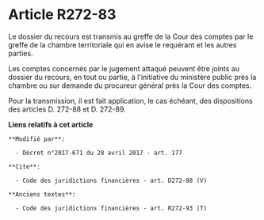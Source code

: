 # Article R272-83

Le dossier du recours est transmis au greffe de la Cour des comptes par le greffe de la chambre territoriale qui en avise le
requérant et les autres parties. 

Les comptes concernés par le jugement attaqué peuvent être joints au dossier du recours, en tout ou partie, à l'initiative du
ministère public près la chambre ou sur demande du procureur général près la Cour des comptes. 

Pour la transmission, il est fait application, le cas échéant, des dispositions des articles D. 272-88 et D. 272-89.

**Liens relatifs à cet article**

	**Modifié par**:

	  - Décret n°2017-671 du 28 avril 2017 - art. 177

	**Cite**:

	  - Code des juridictions financières - art. D272-88 (V)

	**Anciens textes**:

	  - Code des juridictions financières - art. R272-93 (T)

